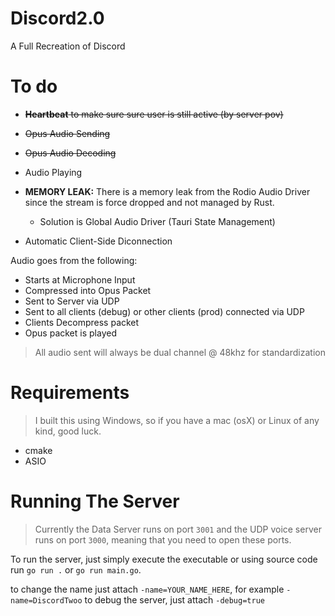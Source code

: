 # Discord2.0
A Full Recreation of Discord

# To do
- ~~**Heartbeat** to make sure sure user is still active (by server pov)~~
- ~~Opus Audio Sending~~
- ~~Opus Audio Decoding~~
- Audio Playing

- **MEMORY LEAK:** There is a memory leak from the Rodio Audio Driver since the stream is force dropped and not managed by Rust.
    - Solution is Global Audio Driver (Tauri State Management)
- Automatic Client-Side Diconnection

Audio goes from the following:
- Starts at Microphone Input
- Compressed into Opus Packet
- Sent to Server via UDP
- Sent to all clients (debug) or other clients (prod) connected via UDP
- Clients Decompress packet
- Opus packet is played

> All audio sent will always be dual channel @ 48khz for standardization

# Requirements
> I built this using Windows, so if you have a mac (osX) or Linux of any kind, good luck.

- cmake
- ASIO


# Running The Server
> Currently the Data Server runs on port `3001` and the UDP voice server runs on port `3000`, meaning that you need to open these ports.

To run the server, just simply execute the executable or using source code run `go run .` or `go run main.go`.

to change the name just attach `-name=YOUR_NAME_HERE`, for example `-name=DiscordTwoo`
to debug the server, just attach `-debug=true`